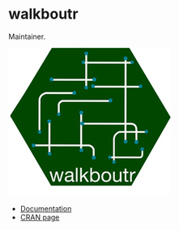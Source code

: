 # walkboutr
Maintainer.

![Image title](../_artifacts/logo.jpeg)

- [Documentation](https://rwalkbout.github.io/walkboutr/)
- [CRAN page](https://cran.r-project.org/web/packages/walkboutr/index.html)